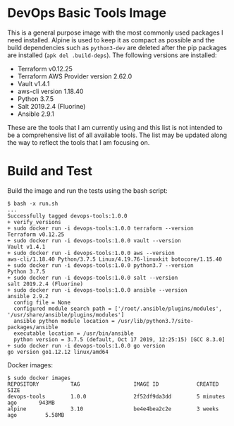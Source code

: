 # DevOps Basic Tools Image

This is a general purpose image with the most commonly used packages I need installed.
Alpine is used to keep it as compact as possible and the build dependencies such as `python3-dev` 
are deleted after the pip packages are installed (`apk del .build-deps`). The following versions are installed:

- Terraform v0.12.25
- Terraform AWS Provider version 2.62.0
- Vault v1.4.1
- aws-cli version 1.18.40
- Python 3.7.5
- Salt 2019.2.4 (Fluorine)
- Ansible 2.9.1

These are the tools that I am currently using and this list is not intended to be a comprehensive list of all available tools.
The list may be updated along the way to reflect the tools that I am focusing on.
 
# Build and Test

Build the image and run the tests using the bash script:
```
$ bash -x run.sh
...
Successfully tagged devops-tools:1.0.0
+ verify_versions
+ sudo docker run -i devops-tools:1.0.0 terraform --version
Terraform v0.12.25
+ sudo docker run -i devops-tools:1.0.0 vault --version
Vault v1.4.1
+ sudo docker run -i devops-tools:1.0.0 aws --version
aws-cli/1.18.40 Python/3.7.5 Linux/4.19.76-linuxkit botocore/1.15.40
+ sudo docker run -i devops-tools:1.0.0 python3.7 --version
Python 3.7.5
+ sudo docker run -i devops-tools:1.0.0 salt --version
salt 2019.2.4 (Fluorine)
+ sudo docker run -i devops-tools:1.0.0 ansible --version
ansible 2.9.2
  config file = None
  configured module search path = ['/root/.ansible/plugins/modules', '/usr/share/ansible/plugins/modules']
  ansible python module location = /usr/lib/python3.7/site-packages/ansible
  executable location = /usr/bin/ansible
  python version = 3.7.5 (default, Oct 17 2019, 12:25:15) [GCC 8.3.0]
+ sudo docker run -i devops-tools:1.0.0 go version
go version go1.12.12 linux/amd64
```

Docker images:
```
$ sudo docker images
REPOSITORY          TAG                 IMAGE ID            CREATED             SIZE
devops-tools        1.0.0               2f52df9da3dd        5 minutes ago       943MB
alpine              3.10                be4e4bea2c2e        3 weeks ago         5.58MB
```
